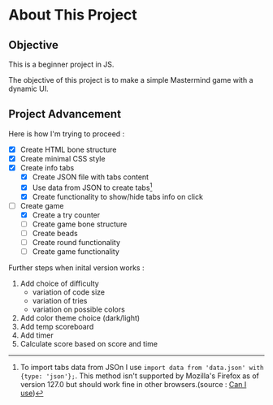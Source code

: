 # About This Project

## Objective

This is a beginner project in JS.

The objective of this project is to make a simple Mastermind game with a dynamic UI.


## Project Advancement

Here is how I'm trying to proceed :

- [x] Create HTML bone structure
- [x] Create minimal CSS style
- [x] Create info tabs
    - [x] Create JSON file with tabs content
    - [x] Use data from JSON to create tabs[^1]
    - [x] Create functionality to show/hide tabs info on click
- [ ] Create game
    - [x] Create a try counter
    - [ ] Create game bone structure
    - [ ] Create beads
    - [ ] Create round functionality
    - [ ] Create game functionality

Further steps when inital version works :
1. Add choice of difficulty
    - variation of code size
    - variation of tries
    - variation on possible colors
2. Add color theme choice (dark/light)
3. Add temp scoreboard
4. Add timer
5. Calculate score based on score and time




[^1]: To import tabs data from JSOn I use `import data from 'data.json' with {type: 'json'};`.
    This method isn't supported by Mozilla's Firefox as of version 127.0 but should work fine in other browsers.(source : [Can I use](https://caniuse.com/mdn-javascript_statements_import_import_attributes_type_json))